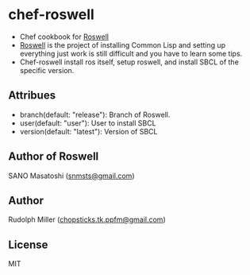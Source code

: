 # chef-roswell

- Chef cookbook for [Roswell](https://github.com/snmsts/roswell)
- [Roswell](https://github.com/snmsts/roswell) is the project of installing Common Lisp and setting up everything just work is still difficult and you have to learn some tips.
- Chef-roswell install ros itself, setup roswell, and install SBCL of the specific version.

## Attribues
- branch(default: "release"): Branch of Roswell.
- user(default: "user"): User to install SBCL
- version(default: "latest"): Version of SBCL

## Author of Roswell
SANO Masatoshi (snmsts@gmail.com)

## Author
Rudolph Miller (chopsticks.tk.ppfm@gmail.com)

## License
MIT

